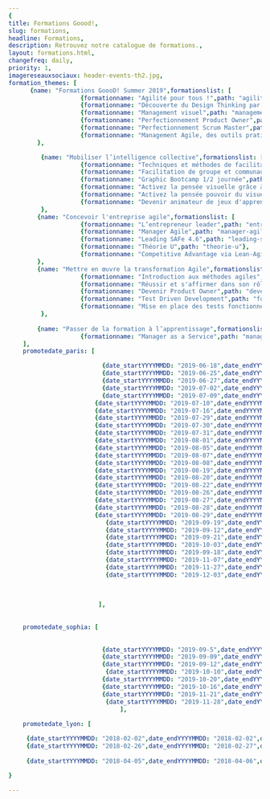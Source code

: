 ```yaml
---
{
title: Formations Goood!,
slug: formations,
headline: Formations,
description: Retrouvez notre catalogue de formations.,
layout: formations.html,
changefreq: daily,
priority: 1,
imagereseauxsociaux: header-events-th2.jpg,
formation_themes: [
      {name: "Formations GoooD! Summer 2019",formationslist: [
                    {formationname: "Agilité pour tous !",path: "agilite-pour-tous"},
                    {formationname: "Découverte du Design Thinking par la pratique ",path: "decouverte-du-design-thinking-par-la-pratique"},
                    {formationname: "Management visuel",path: "management-visuel"},
                    {formationname: "Perfectionnement Product Owner",path: "perfectionnement-product-owner"},
                    {formationname: "Perfectionnement Scrum Master",path: "perfectionnement-scrum-master"},
                    {formationname: "Management Agile, des outils pratiques",path: "management-agile-des-outils-pratiques"}]
        },

         {name: "Mobiliser l’intelligence collective",formationslist: [
                    {formationname: "Techniques et méthodes de facilitation de groupe - ToP",path: "techniques-et-methodes-de-facilitation-de-groupe"},
                    {formationname: "Facilitation de groupe et communautés de pratiques",path: "facilitation-de-groupe-et-communautes-de-pratiques"},
                    {formationname: "Graphic Bootcamp 1/2 journée",path: "graphic-bootcamp"},
                    {formationname: "Activez la pensée visuelle grâce à la facilitation graphique - niveau 1",path: "pensee-visuelle-niveau1"},
                    {formationname: "Activez la pensée pouvoir du visuel grâce à la facilitation graphique - niveau 2",path: "facilitation-graphique-avancee-2jours"},
                    {formationname: "Devenir animateur de jeux d'apprentissage",path: "devenir-animateur-jeux-apprentissage"}]
         },
        {name: "Concevoir l'entreprise agile",formationslist: [
                    {formationname: "L’entrepreneur leader",path: "entrepreneur-leader"},
                    {formationname: "Manager Agile",path: "manager-agile"},
                    {formationname: "Leading SAFe 4.6",path: "leading-safe-4-6"},
                    {formationname: "Théorie U",path: "theorie-u"},
                    {formationname: "Competitive Advantage via Lean-Agile Procurement (LAP1)",path: "lean-agile-procurement-1"}]
        },
        {name: "Mettre en œuvre la transformation Agile",formationslist: [
                    {formationname: "Introduction aux méthodes agiles",path: "introduction-methodes-agiles"},
                    {formationname: "Réussir et s'affirmer dans son rôle de Scrum Master",path: "scrum-master"},
                    {formationname: "Devenir Product Owner",path: "devenir-product-owner"},
                    {formationname: "Test Driven Development",path: "formation-tdd"},
                    {formationname: "Mise en place des tests fonctionnels avec TFS et Microsoft Test Manager",path: "tests-fonctionnels"}]
         },          
       
        {name: "Passer de la formation à l’apprentissage",formationslist: [
                    {formationname: "Manager as a Service",path: "manager-as-a-service"}]}
    ],
    promotedate_paris: [

                          {date_startYYYYMMDD: "2019-06-18",date_endYYYYMMDD: "2019-06-18",date_start: "18/06/2019",formationname: "Activez la pensée visuelle grâce à la facilitation graphique", path: "pensee-visuelle-niveau1"},
                          {date_startYYYYMMDD: "2019-06-25",date_endYYYYMMDD: "2019-06-25",date_start: "25/06/2019",formationname: "Activez la pensée visuelle grâce à la facilitation graphique", path: "pensee-visuelle-niveau1"},
                          {date_startYYYYMMDD: "2019-06-27",date_endYYYYMMDD: "2019-06-28",date_start: "27/06/2019",formationname: "Activez la pensée visuelle grâce à la facilitation graphique - niveau 2", path: "facilitation-graphique-avancee-2jours"},
                          {date_startYYYYMMDD: "2019-07-02",date_endYYYYMMDD: "2019-07-02",date_start: "02/07/2019",formationname: "Agilité pour tous", path: "agilite-pour-tous"},
                          {date_startYYYYMMDD: "2019-07-09",date_endYYYYMMDD: "2019-07-09",date_start: "09/07/2019",formationname: "Découverte du Design Thinking par la pratique", path: "decouverte-du-design-thinking-pour-tous"},
                        {date_startYYYYMMDD: "2019-07-10",date_endYYYYMMDD: "2019-07-10",date_start: "10/07/2019",formationname: "Perfectionnement Product Owner", path: "perfectionnement-product-owner"},
                        {date_startYYYYMMDD: "2019-07-16",date_endYYYYMMDD: "2019-07-16",date_start: "16/07/2019",formationname: "Management visuel ", path: "management-visuel"},
                        {date_startYYYYMMDD: "2019-07-29",date_endYYYYMMDD: "2019-07-29",date_start: "29/07/2019",formationname: "Agilité pour tous", path: "agilite-pour-tous"},
                        {date_startYYYYMMDD: "2019-07-30",date_endYYYYMMDD: "2019-07-30",date_start: "30/07/2019",formationname: "Perfectionnement Product Owner", path: "perfectionnement-product-owner"},
                        {date_startYYYYMMDD: "2019-07-31",date_endYYYYMMDD: "2019-07-31",date_start: "31/07/2019",formationname: "Management Agile, des outils pratiques", path: "management-agile-des-outils-pratiques"},
                        {date_startYYYYMMDD: "2019-08-01",date_endYYYYMMDD: "2019-08-01",date_start: "01/08/2019",formationname: "Management visuel ", path: "management-visuel"},
                        {date_startYYYYMMDD: "2019-08-05",date_endYYYYMMDD: "2019-08-05",date_start: "05/08/2019",formationname: "Management Agile, des outils pratiques", path: "management-agile-des-outils-pratiques"},
                        {date_startYYYYMMDD: "2019-08-07",date_endYYYYMMDD: "2019-08-07",date_start: "07/08/2019",formationname: "Perfectionnement Scrum Master", path: "perfectionnement-scrum-master"},
                        {date_startYYYYMMDD: "2019-08-08",date_endYYYYMMDD: "2019-08-08",date_start: "08/08/2019",formationname: "Perfectionnement Product Owner", path: "perfectionnement-product-owner"},
                        {date_startYYYYMMDD: "2019-08-19",date_endYYYYMMDD: "2019-08-19",date_start: "19/08/2019",formationname: "Agilité pour tous", path: "agilite-pour-tous"},
                        {date_startYYYYMMDD: "2019-08-20",date_endYYYYMMDD: "2019-08-20",date_start: "20/08/2019",formationname: "Perfectionnement Scrum Master", path: "perfectionnement-scrum-master"},
                        {date_startYYYYMMDD: "2019-08-22",date_endYYYYMMDD: "2019-08-22",date_start: "22/08/2019",formationname: "Management Agile, des outils pratiques", path: "management-agile-des-outils-pratiques"},
                        {date_startYYYYMMDD: "2019-08-26",date_endYYYYMMDD: "2019-08-26",date_start: "26/08/2019",formationname: "Perfectionnement Scrum Master", path: "perfectionnement-scrum-master"},
                        {date_startYYYYMMDD: "2019-08-27",date_endYYYYMMDD: "2019-08-27",date_start: "27/08/2019",formationname: "Perfectionnement Product Owner", path: "perfectionnement-product-owner"},
                        {date_startYYYYMMDD: "2019-08-28",date_endYYYYMMDD: "2019-08-28",date_start: "28/08/2019",formationname: "Management Agile, des outils pratiques", path: "management-agile-des-outils-pratiques"},
                        {date_startYYYYMMDD: "2019-08-29",date_endYYYYMMDD: "2019-08-29",date_start: "29/08/2019",formationname: "Agilité pour tous", path: "agilite-pour-tous"},
                           {date_startYYYYMMDD: "2019-09-19",date_endYYYYMMDD: "2019-10-08",date_start: "19/09/2019",formationname: "Facilitation de groupe et communautés de pratiques ", path: "facilitation-de-groupe-et-communautes-de-pratiques"},
                           {date_startYYYYMMDD: "2019-09-12",date_endYYYYMMDD: "2019-09-13",date_start: "12/09/2019",formationname: "Devenir Product Owner", path: "devenir-product-owner"},
                           {date_startYYYYMMDD: "2019-09-21",date_endYYYYMMDD: "2019-11-8",date_start: "21/09/2019",formationname: "Facilitation de groupe et communautés de pratiques ", path: "facilitation-de-groupe-et-communautes-de-pratiques"},
                           {date_startYYYYMMDD: "2019-10-03",date_endYYYYMMDD: "2019-10-03",date_start: "03/10/2019",formationname: "Activez la pensée visuelle grâce à la facilitation graphique", path: "pensee-visuelle-niveau1"},
                           {date_startYYYYMMDD: "2019-09-18",date_endYYYYMMDD: "2019-09-19",date_start: "18/09/2019",formationname: "Devenir Product Owner", path: "devenir-product-owner"},
                           {date_startYYYYMMDD: "2019-11-07",date_endYYYYMMDD: "2019-11-07",date_start: "07/11/2019",formationname: "Activez la pensée visuelle grâce à la facilitation graphique", path: "pensee-visuelle-niveau1"},
                           {date_startYYYYMMDD: "2019-11-27",date_endYYYYMMDD: "2019-11-29",date_start: "27/11/2019",formationname: "Techniques et méthodes de facilitation de groupe", path: "techniques-et-methodes-de-facilitation-de-groupe/"},
                           {date_startYYYYMMDD: "2019-12-03",date_endYYYYMMDD: "2019-12-03",date_start: "03/12/2019",formationname: "Activez la pensée visuelle grâce à la facilitation graphique", path: "pensee-visuelle-niveau1"},
                           
                         
      
                         ],
                          
    
    promotedate_sophia: [
    
                             
                          {date_startYYYYMMDD: "2019-09-5",date_endYYYYMMDD: "2019-09-05",date_start: "05/09/2019",formationname: "Activez la pensée visuelle grâce à la facilitation graphique", path: "pensee-visuelle-niveau1"},
                          {date_startYYYYMMDD: "2019-09-09",date_endYYYYMMDD: "2019-09-10",date_start: "09/09/2019",formationname: "Competitive Advantage via Lean-Agile Procurement (LAP1) ", path: "lean-agile-procurement-1"},
                          {date_startYYYYMMDD: "2019-09-12",date_endYYYYMMDD: "2019-09-13",date_start: "12/09/2019",formationname: "Activez la pensée visuelle grâce à la facilitation graphique - niveau 2", path: "facilitation-graphique-avancee-2jours"},                    
                           {date_startYYYYMMDD: "2019-10-10",date_endYYYYMMDD: "2019-10-11",date_start: "10/10/2019",formationname: "Devenir Product Owner", path: "devenir-product-owner"},
                          {date_startYYYYMMDD: "2019-10-20",date_endYYYYMMDD: "2019-10-21",date_start: "20/10/2019",formationname: "Réussir et s'affirmer dans son rôle de Scrum Master", path: "scrum-master"},
                          {date_startYYYYMMDD: "2019-10-16",date_endYYYYMMDD: "2019-10-18",date_start: "16/10/2019",formationname: "Techniques et méthodes de facilitation de groupe", path: "techniques-et-methodes-de-facilitation-de-groupe/"},
                          {date_startYYYYMMDD: "2019-11-21",date_endYYYYMMDD: "2019-11-22",date_start: "21/11/2019",formationname: "Réussir et s'affirmer dans son rôle de Scrum Master", path: "scrum-master"},
                           {date_startYYYYMMDD: "2019-11-28",date_endYYYYMMDD: "2019-11-29",date_start: "28/11/2019",formationname: "Devenir Product Owner", path: "devenir-product-owner"},
                               ],
    
    promotedate_lyon: [

     {date_startYYYYMMDD: "2018-02-02",date_endYYYYMMDD: "2018-02-02",date_start: "02/02/2018",formationname: "introduction aux methodes agiles", path: "introduction-methodes-agiles"},
     {date_startYYYYMMDD: "2018-02-26",date_endYYYYMMDD: "2018-02-27",date_start: "26/02/2018",formationname: "Devenir Product Owner", path: "devenir-product-owner"},
     
     {date_startYYYYMMDD: "2018-04-05",date_endYYYYMMDD: "2018-04-06",date_start: "06/04/2018",formationname: "Devenir animateur de jeux d'apprentissage", path: "devenir-animateur-jeux-apprentissage"}]

}

---
```

